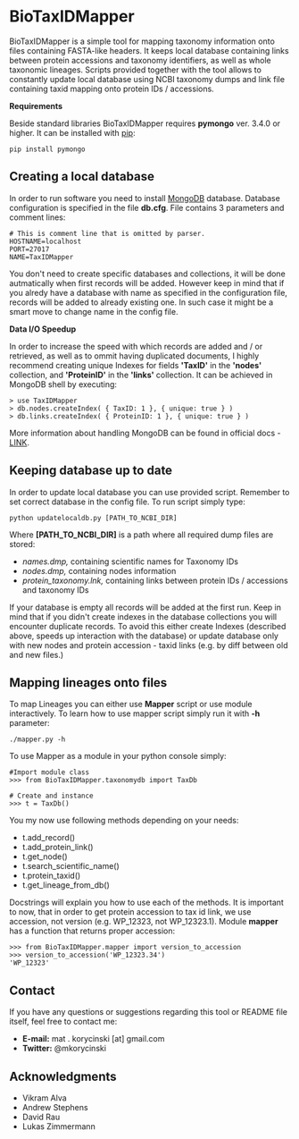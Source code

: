 # BioTaxIDMapper
BioTaxIDMapper is a simple tool for mapping taxonomy information onto files containing FASTA-like headers. It keeps local database containing links between protein accessions and taxonomy identifiers, as well as whole taxonomic lineages. Scripts provided together with the tool allows to constantly update local database using NCBI taxonomy dumps and link file containing taxid mapping onto protein IDs / accessions.

**Requirements**

Beside standard libraries BioTaxIDMapper requires **pymongo** ver. 3.4.0 or higher. It can be installed with [pip](https://pypi.python.org/pypi/pip):
```
pip install pymongo
```


## Creating a local database
In order to run software you need to install [MongoDB](https://www.mongodb.com/) database. Database configuration is specified in the file **db.cfg**. File contains 3 parameters and comment lines:
```
# This is comment line that is omitted by parser.
HOSTNAME=localhost
PORT=27017
NAME=TaxIDMapper
```
You don't need to create specific databases and collections, it will be done autmatically when first records will be added. However keep in mind that if you alredy have a database with name as specified in the configuration file, records will be added to already existing one. In such case it might be a smart move to change name in the config file.

**Data I/O Speedup**

In order to increase the speed with which records are added and / or retrieved, as well as to ommit having duplicated documents, I highly recommend creating unique Indexes for fields **'TaxID'** in the **'nodes'** collection, and **'ProteinID'** in the **'links'** collection. It can be achieved in MongoDB shell by executing:
```
> use TaxIDMapper
> db.nodes.createIndex( { TaxID: 1 }, { unique: true } )
> db.links.createIndex( { ProteinID: 1 }, { unique: true } )
```

More information about handling MongoDB can be found in official docs - [LINK](https://docs.mongodb.com/).

## Keeping database up to date
In order to update local database you can use provided script. Remember to set correct database in the config file. To run script simply type:
```
python updatelocaldb.py [PATH_TO_NCBI_DIR]
```
Where **[PATH_TO_NCBI_DIR]** is a path where all required dump files are stored:
  - *names.dmp,* containing scientific names for Taxonomy IDs
  - *nodes.dmp,* containing nodes information
  - *protein_taxonomy.lnk,* containing links between protein IDs / accessions and taxonomy IDs

If your database is empty all records will be added at the first run. Keep in mind that if you didn't create indexes in the database collections you will encounter duplicate records. To avoid this either create Indexes (described above, speeds up interaction with the database) or update database only with new nodes and protein accession - taxid links (e.g. by diff between old and new files.)

## Mapping lineages onto files
To map Lineages you can either use **Mapper** script or use module interactively. To learn how to use mapper script simply run it with **-h** parameter:
```
./mapper.py -h
```

To use Mapper as a module in your python console simply:
```
#Import module class
>>> from BioTaxIDMapper.taxonomydb import TaxDb

# Create and instance
>>> t = TaxDb()
```

You my now use following methods depending on your needs:
  - t.add_record()
  - t.add_protein_link()
  - t.get_node()
  - t.search_scientific_name()
  - t.protein_taxid()
  - t.get_lineage_from_db()
  
Docstrings will explain you how to use each of the methods. It is important to now, that in order to get protein accession to tax id link, we use accession, not version (e.g. WP_12323, not WP_12323.1). Module **mapper** has a function that returns proper accession:
```
>>> from BioTaxIDMapper.mapper import version_to_accession
>>> version_to_accession('WP_12323.34')
'WP_12323'
```
## Contact
If you have any questions or suggestions regarding this tool or README file itself, feel free to contact me:
  - **E-mail:** mat . korycinski [at] gmail.com
  - **Twitter:** @mkorycinski
  
## Acknowledgments
  - Vikram Alva
  - Andrew Stephens
  - David Rau
  - Lukas Zimmermann
